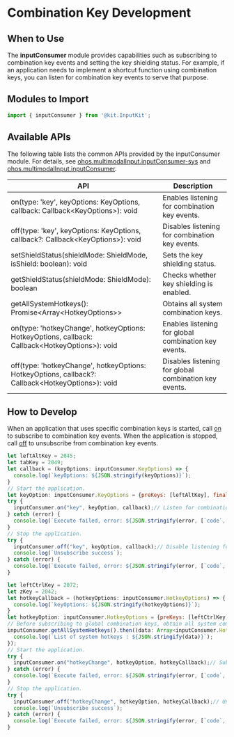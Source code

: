 # Combination Key Development

## When to Use

The **inputConsumer** module provides capabilities such as subscribing to combination key events and setting the key shielding status. For example, if an application needs to implement a shortcut function using combination keys, you can listen for combination key events to serve that purpose.

## Modules to Import

```js
import { inputConsumer } from '@kit.InputKit';
```

## Available APIs

The following table lists the common APIs provided by the inputConsumer module. For details, see [ohos.multimodalInput.inputConsumer-sys](../../reference/apis-input-kit/js-apis-inputconsumer-sys.md) and [ohos.multimodalInput.inputConsumer](../../reference/apis-input-kit/js-apis-inputconsumer.md).

| API | Description|
| ------------------------------------------------------------ | -------------------------- |
| on(type: 'key', keyOptions: KeyOptions, callback: Callback\<KeyOptions>): void | Enables listening for combination key events.|
| off(type: 'key', keyOptions: KeyOptions, callback?: Callback\<KeyOptions>): void | Disables listening for combination key events.|
| setShieldStatus(shieldMode: ShieldMode, isShield: boolean): void | Sets the key shielding status.|
| getShieldStatus(shieldMode: ShieldMode): boolean | Checks whether key shielding is enabled.|
| getAllSystemHotkeys(): Promise\<Array\<HotkeyOptions>> | Obtains all system combination keys.|
| on(type: 'hotkeyChange', hotkeyOptions: HotkeyOptions, callback: Callback\<HotkeyOptions>): void | Enables listening for global combination key events.|
| off(type: 'hotkeyChange', hotkeyOptions: HotkeyOptions, callback?: Callback\<HotkeyOptions>): void | Disables listening for global combination key events.|

## How to Develop

When an application that uses specific combination keys is started, call [on](../../reference/apis-input-kit/js-apis-inputconsumer-sys.md#inputconsumeron) to subscribe to combination key events. When the application is stopped, call [off](../../reference/apis-input-kit/js-apis-inputconsumer-sys.md#inputconsumeroff) to unsubscribe from combination key events.

```js
let leftAltKey = 2045;
let tabKey = 2049;
let callback = (keyOptions: inputConsumer.KeyOptions) => {
  console.log(`keyOptions: ${JSON.stringify(keyOptions)}`);
}
// Start the application.
let keyOption: inputConsumer.KeyOptions = {preKeys: [leftAltKey], finalKey: tabKey, isFinalKeyDown: true, finalKeyDownDuration: 0};
try {
  inputConsumer.on("key", keyOption, callback);// Listen for combination key events.
} catch (error) {
  console.log(`Execute failed, error: ${JSON.stringify(error, [`code`, `message`])}`);
}
// Stop the application.
try {
  inputConsumer.off("key", keyOption, callback);// Disable listening for combination key events.
  console.log(`Unsubscribe success`);
} catch (error) {
  console.log(`Execute failed, error: ${JSON.stringify(error, [`code`, `message`])}`);
}

let leftCtrlKey = 2072;
let zKey = 2042;
let hotkeyCallback = (hotkeyOptions: inputConsumer.HotkeyOptions) => {
  console.log(`keyOptions: ${JSON.stringify(hotkeyOptions)}`);
}
let hotkeyOption: inputConsumer.HotkeyOptions = {preKeys: [leftCtrlKey], finalKey: zKey, isRepeat: false};
// Before subscribing to global combination keys, obtain all system combination keys and check whether the combination keys to subscribe are on the system combination key list.
inputConsumer.getAllSystemHotkeys().then((data: Array<inputConsumer.HotkeyOptions>) => {//: Obtain all system combination keys.
  console.log(`List of system hotkeys : ${JSON.stringify(data)}`);
});
// Start the application.
try {
  inputConsumer.on("hotkeyChange", hotkeyOption, hotkeyCallback);// Subscribe to global combination keys.
} catch (error) {
  console.log(`Execute failed, error: ${JSON.stringify(error, [`code`, `message`])}`);
}
// Stop the application.
try {
  inputConsumer.off("hotkeyChange", hotkeyOption, hotkeyCallback);// Unsubscribe from global combination keys.
  console.log(`Unsubscribe success`);
} catch (error) {
  console.log(`Execute failed, error: ${JSON.stringify(error, [`code`, `message`])}`);
}
```
